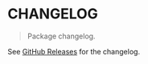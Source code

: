 # CHANGELOG

> Package changelog.

See [GitHub Releases](https://github.com/stdlib-js/stats-base-dmeanstdevpn/releases) for the changelog.